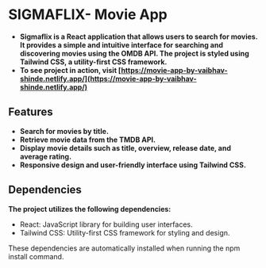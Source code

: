 # SIGMAFLIX- Movie App

- **Sigmaflix is a React application that allows users to search for movies. It provides a simple and intuitive interface for searching and discovering movies using the OMDB API. The project is styled using Tailwind CSS, a utility-first CSS framework.**
- **To see project in action, visit [https://movie-app-by-vaibhav-shinde.netlify.app/](https://movie-app-by-vaibhav-shinde.netlify.app/)**

## Features

- **Search for movies by title.**
- **Retrieve movie data from the TMDB API.**
- **Display movie details such as title, overview, release date, and average rating.**
- **Responsive design and user-friendly interface using Tailwind CSS.**

## Dependencies

**The project utilizes the following dependencies:**

- React: JavaScript library for building user interfaces.
- Tailwind CSS: Utility-first CSS framework for styling and design.

These dependencies are automatically installed when running the npm install command.
